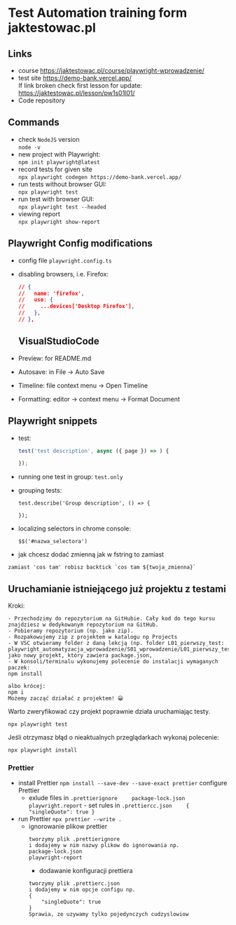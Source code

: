 # Test Automation training form jaktestowac.pl

## Links

- course https://jaktestowac.pl/course/playwright-wprowadzenie/
- test site
  https://demo-bank.vercel.app/  
  If link broken check first lesson for update:
  https://jaktestowac.pl/lesson/pw1s01l01/
- Code repository

## Commands

- check `NodeJS` version  
  `node -v`
- new project with Playwright:  
  `npm init playwright@latest`
- record tests for given site  
  `npx playwright codegen https://demo-bank.vercel.app/`
- run tests without browser GUI:  
  `npx playwright test`
- run test with browser GUI:  
  `npx playwright test --headed`
- viewing report  
  `npx playwright show-report`

## Playwright Config modifications

- config file `playwright.config.ts`
- disabling browsers, i.e. Firefox:

  ```json
  // {
  //   name: 'firefox',
  //   use: {
  //     ...devices['Desktop Firefox'],
  //   },
  // },
  ```

  ## VisualStudioCode

- Preview: for README.md
- Autosave: in File -> Auto Save
- Timeline: file context menu -> Open Timeline
- Formatting: editor -> context menu -> Format Document

## Playwright snippets

- test:

  ```javascript
  test('test description', async ({ page }) => ) {

  });
  ```

- running one test in group: `test.only`
- grouping tests:

  ```
  test.describe('Group description', () => {

  });

  ```

- localizing selectors in chrome console:
  ```
  $$('#nazwa_selectora')
  ```

- jak chcesz dodać zmienną jak w fstring to zamiast
```
zamiast 'cos tam' robisz backtick `cos tam ${twoja_zmienna}`
```

## Uruchamianie istniejącego już projektu z testami

Kroki:

    - Przechodzimy do repozytorium na GitHubie. Cały kod do tego kursu znajdziesz w dedykowanym repozytorium na GitHub.
    - Pobieramy repozytorium (np. jako zip).
    - Rozpakowujemy zip z projektem w katalogu np Projects
    - W VSC otwieramy folder z daną lekcją (np. folder L01_pierwszy_test: playwright_automatyzacja_wprowadzenie/S01_wprowadzenie/L01_pierwszy_test/) jako nowy projekt, który zawiera package.json,
    - W konsoli/terminalu wykonujemy polecenie do instalacji wymaganych paczek:
    npm install

    albo krócej:
    npm i
    Możemy zacząć działać z projektem! 😀

Warto zweryfikować czy projekt poprawnie działa uruchamiając testy.

```
npx playwright test
```

Jeśli otrzymasz błąd o nieaktualnych przeglądarkach wykonaj polecenie:

```
npx playwright install
```

### Prettier

- install Prettier
  `npm install --save-dev --save-exact prettier`
  configure Prettier
  - exlude files in `.prettierignore`
    `    package-lock.json
playwright.report` - set rules in `.prettiercc.json`
    `    {
    "singleQuote": true
}`
- run Prettier
  `npx prettier --write .`
  - ignorowanie plikow prettier
    ```
    tworzymy plik .prettierignore
    i dodajemy w nim nazwy plikow do ignorowania np.
    package-lock.json
    playwright-report
    ```
    - dodawanie konfiguracji prettiera
    ```
    tworzymy plik .prettierc.json
    i dodajemy w nim opcje configu np.
    {
        "singleQuote": true
    }
    Sprawia, ze uzywamy tylko pojedynczych cudzyslowiow
    ```
